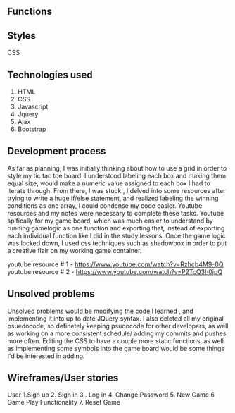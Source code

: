 ## Functions


## Styles
CSS

## Technologies used 
1. HTML
2. CSS
3. Javascript
4. Jquery
5. Ajax
6. Bootstrap 

## Development process
As far as planning, I was initially thinking about how to use a grid in order to style my tic tac toe board.
I understood labeling each box and making them equal size, would make a numeric value assigned to each box I had to iterate through.
From there, I was stuck , I delved into some resources after trying to write a huge if/else statement, and realized labeling the winning conditions as one array,
I could condense my code easier. Youtube resources and my notes were necessary to complete these tasks. Youtube spifically for my game board, which was much easier to understand by running gamelogic as one function and exporting that, instead of exporting each individual function like I did in the study lessons. Once the game logic was locked down, I used css techniques such as shadowbox in order to put a creative flair on my working game container.  


youtube resource # 1 - https://www.youtube.com/watch?v=Rzhcb4M9-0Q
youtube resource # 2 - https://www.youtube.com/watch?v=P2TcQ3h0ipQ

## Unsolved problems

Unsolved problems would be modifying the code I learned , and implementing it into up to date JQuery syntax. I also deleted all my original psuedocode, so definetely keeping psudocode for other developers, as well as working on a more consistent schedule/ adding my commits and pushes more often. Editing the CSS to have a couple more static functions, as well as implementing some symbols into the game board would be some things I'd be interested in adding. 



## Wireframes/User stories


User
1.Sign up
2. Sign in
3 . Log in
4. Change Password
5. New Game
6 Game Play Functionality
7. Reset Game 
